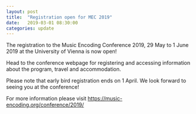 ```yaml
---
layout: post
title:  "Registration open for MEC 2019"
date:   2019-03-01 08:30:00
categories: update
---
```

The registration to the Music Encoding Conference 2019, 29 May to 1 June 2019 at the University of Vienna is now open!

Head to the conference webpage for registering and accessing information about the program, travel and accommodation.

Please note that early bird registration ends on 1 April. We look forward to seeing you at the conference!


For more information please visit <a href="https://music-encoding.org/conference/2019/">https://music-encoding.org/conference/2019/</a>
